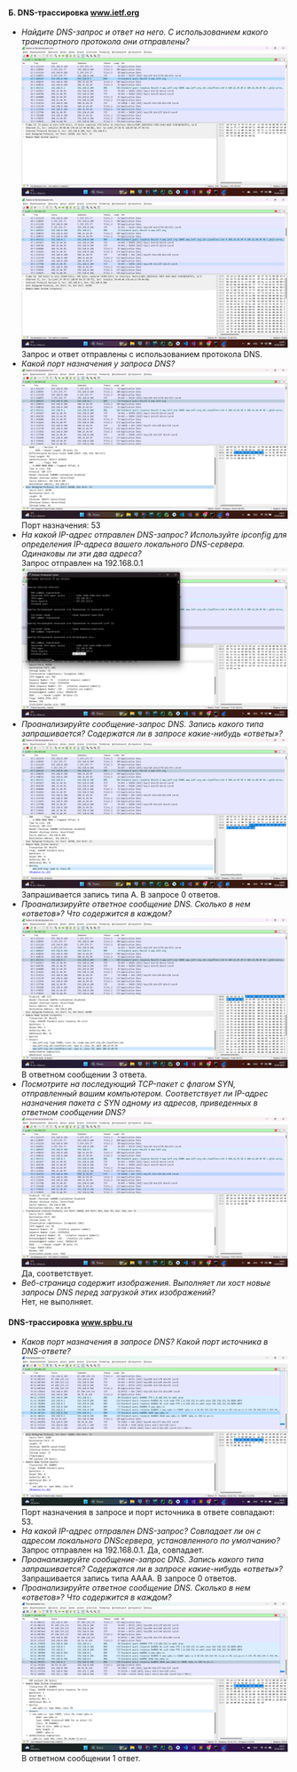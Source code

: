 #### Б. DNS-трассировка www.ietf.org
* *Найдите DNS-запрос и ответ на него. С использованием какого транспортного протокола
  они отправлены?*
  ![alt text](./screenshots/b1.png)
  ![alt text](./screenshots/b2.png)
  Запрос и ответ отправлены с использованием протокола DNS.
* *Какой порт назначения у запроса DNS?*
  ![alt text](./screenshots/b3.png)
  Порт назначения: 53 
* *На какой IP-адрес отправлен DNS-запрос? Используйте ipconfig для определения IP-адреса
  вашего локального DNS-сервера. Одинаковы ли эти два адреса?*  
  Запрос отправлен на 192.168.0.1
  ![alt text](./screenshots/b4.png)
* *Проанализируйте сообщение-запрос DNS. Запись какого типа запрашивается? Содержатся
  ли в запросе какие-нибудь «ответы»?*
  ![alt text](./screenshots/b5.png)
  Запрашивается запись типа A. В запросе 0 ответов.  
* *Проанализируйте ответное сообщение DNS. Сколько в нем «ответов»? Что содержится в
  каждом?*
  ![alt text](./screenshots/b6.png)
  В ответном сообщении 3 ответа.
* *Посмотрите на последующий TCP-пакет с флагом SYN, отправленный вашим компьютером.
  Соответствует ли IP-адрес назначения пакета с SYN одному из адресов, приведенных в
  ответном сообщении DNS?*
  ![alt text](./screenshots/b7.png)  
  Да, соответствует.
* *Веб-страница содержит изображения. Выполняет ли хост новые запросы DNS перед
  загрузкой этих изображений?*  
  Нет, не выполняет.
#### DNS-трассировка www.spbu.ru
* *Каков порт назначения в запросе DNS? Какой порт источника в DNS-ответе?*
  ![alt text](./screenshots/c1.png)
  Порт назначения в запросе и порт источника в ответе совпадают: 53.
* *На какой IP-адрес отправлен DNS-запрос? Совпадает ли он с адресом локального DNSсервера, установленного по умолчанию?*
  Запрос отправлен на 192.168.0.1. Да, совпадает.
* *Проанализируйте сообщение-запрос DNS. Запись какого типа запрашивается? Содержатся
   ли в запросе какие-нибудь «ответы»?*  
  Запрашивается запись типа AAAA. В запросе 0 ответов.
* *Проанализируйте ответное сообщение DNS. Сколько в нем «ответов»? Что содержится в
   каждом?*
   ![alt text](./screenshots/c2.png)
   В ответном сообщении 1 ответ.
    
